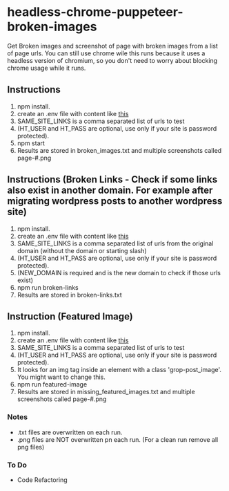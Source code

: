 # headless-chrome-puppeteer-broken-images
Get Broken images and screenshot of page with broken images from a list of page urls. You can still use chrome wile this runs because it uses a headless version of chromium, so you don't need to worry about blocking chrome usage while it runs.

## Instructions

1. npm install.
2. create an .env file with content like [this](env.example)
3. SAME_SITE_LINKS is a comma separated list of urls to test
4. (HT_USER and HT_PASS are optional, use only if your site is password protected).
5. npm start
6. Results are stored in broken_images.txt and multiple screenshots called page-#.png

## Instructions (Broken Links - Check if some links also exist in another domain. For example after migrating wordpress posts to another wordpress site)
1. npm install.
2. create an .env file with content like [this](env.example)
3. SAME_SITE_LINKS is a comma separated list of urls from the original domain (without the domain or starting slash)
4. (HT_USER and HT_PASS are optional, use only if your site is password protected).
5. (NEW_DOMAIN is required and is the new domain to check if those urls exist)
6. npm run broken-links
7. Results are stored in broken-links.txt

## Instruction (Featured Image)
1. npm install.
2. create an .env file with content like [this](env.example)
3. SAME_SITE_LINKS is a comma separated list of urls to test
4. (HT_USER and HT_PASS are optional, use only if your site is password protected).
5. It looks for an img tag inside an element with a class 'grop-post_image'. You might want to change this.
6. npm run featured-image
7. Results are stored in missing_featured_images.txt and multiple screenshots called page-#.png

### Notes

- .txt files are overwritten on each run.
- .png files are NOT overwritten pn each run. (For a clean run remove all png files)

### To Do
* Code Refactoring
